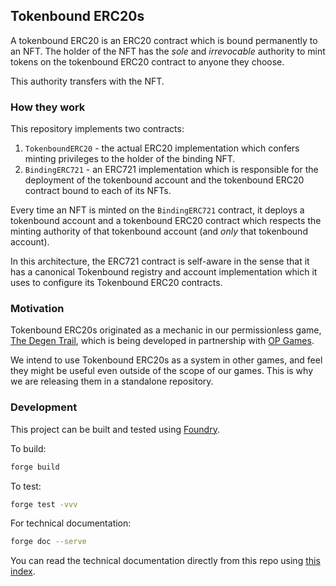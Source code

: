 ## Tokenbound ERC20s

A tokenbound ERC20 is an ERC20 contract which is bound permanently to an NFT. The holder of the NFT has
the *sole* and *irrevocable* authority to mint tokens on the tokenbound ERC20 contract to anyone they choose.

This authority transfers with the NFT.

### How they work

This repository implements two contracts:
1. `TokenboundERC20` - the actual ERC20 implementation which confers minting privileges to the holder of the binding NFT.
2. `BindingERC721` - an ERC721 implementation which is responsible for the deployment of the tokenbound account and the tokenbound ERC20 contract
bound to each of its NFTs.

Every time an NFT is minted on the `BindingERC721` contract, it deploys a tokenbound account and a tokenbound ERC20 contract
which respects the minting authority of that tokenbound account (and *only* that tokenbound account).

In this architecture, the ERC721 contract is self-aware in the sense that it has a canonical Tokenbound registry
and account implementation which it uses to configure its Tokenbound ERC20 contracts.

### Motivation

Tokenbound ERC20s originated as a mechanic in our permissionless game, [The Degen Trail](https://github.om/moonstream-to/degen-trail),
which is being developed in partnership with [OP Games](https://arcadia.fun/).

We intend to use Tokenbound ERC20s as a system in other games, and feel they might be useful even outside
of the scope of our games. This is why we are releasing them in a standalone repository.

### Development

This project can be built and tested using [Foundry](https://github.com/foundry-rs/foundry).

To build:

```bash
forge build
```

To test:

```bash
forge test -vvv
```

For technical documentation:

```bash
forge doc --serve
```

You can read the technical documentation directly from this repo using [this index](./docs/src/SUMMARY.md).
